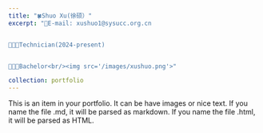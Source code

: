 ```yaml
---
title: "🍀Shuo Xu(徐硕）"
excerpt: "📮E-mail: xushuo1@sysucc.org.cn


👨🏻‍🔬Technician(2024-present)


👨🏻‍🎓Bachelor<br/><img src='/images/xushuo.png'>"

collection: portfolio
---
```


This is an item in your portfolio. It can be have images or nice text. If you name the file .md, it will be parsed as markdown. If you name the file .html, it will be parsed as HTML. 
